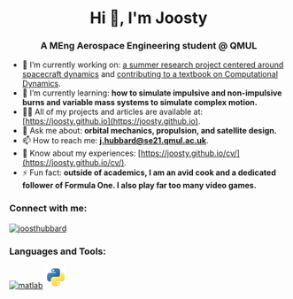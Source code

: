 <h1 align="center">Hi 👋, I'm Joosty</h1>
<h3 align="center">A MEng Aerospace Engineering student @ QMUL</h3>

- 🔭 I’m currently working on: [a summer research project centered around spacecraft dynamics](https://github.com/Joosty/Debris-Mitigation-Summer) and [contributing to a textbook on Computational Dynamics](https://github.com/angadhn/ComputationalDynamics).
- 🌱 I’m currently learning: **how to simulate impulsive and non-impulsive burns and variable mass systems to simulate complex motion.**
- 👨‍💻 All of my projects and articles are available at: [https://joosty.github.io](https://joosty.github.io).
- 💬 Ask me about: **orbital mechanics, propulsion, and satellite design.**
- 📫 How to reach me: **j.hubbard@se21.qmul.ac.uk**.
- 📄 Know about my experiences: [https://joosty.github.io/cv/](https://joosty.github.io/cv/).
- ⚡ Fun fact: **outside of academics, I am an avid cook and a dedicated follower of Formula One. I also play far too many video games.**

<h3 align="left">Connect with me:</h3>
<p align="left">
  <a href="https://linkedin.com/in/joosthubbard" target="blank"><img align="center" src="https://raw.githubusercontent.com/rahuldkjain/github-profile-readme-generator/master/src/images/icons/Social/linked-in-alt.svg" alt="joosthubbard" height="30" width="40" /></a>
</p>

<h3 align="left">Languages and Tools:</h3>
<p align="left"> 
  <a href="https://www.mathworks.com/" target="_blank" rel="noreferrer"><img src="https://upload.wikimedia.org/wikipedia/commons/2/21/Matlab_Logo.png" alt="matlab" width="40" height="40"/></a> 
  <a href="https://www.python.org" target="_blank" rel="noreferrer"><img src="https://raw.githubusercontent.com/devicons/devicon/master/icons/python/python-original.svg" alt="python" width="40" height="40"/></a>
</p>


<!---
Joosty/Joosty is a ✨ special ✨ repository because its `README.md` (this file) appears on your GitHub profile.
You can click the Preview link to take a look at your changes.
--->
